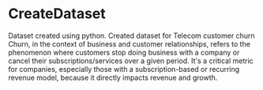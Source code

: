 # CreateDataset
Dataset created using python.
Created dataset for Telecom customer churn
Churn, in the context of business and customer relationships, refers to the phenomenon where customers stop doing business with a company or cancel their subscriptions/services over a given period. It's a critical metric for companies, especially those with a subscription-based or recurring revenue model, because it directly impacts revenue and growth.
